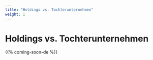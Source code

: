 ```yaml
---
title: "Holdings vs. Tochterunternehmen"
weight: 1
---
```


# Holdings vs. Tochterunternehmen

{{% coming-soon-de %}}
